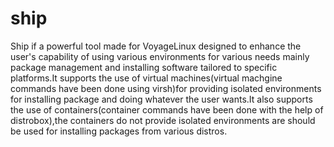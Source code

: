# ship
Ship if a powerful tool made for VoyageLinux designed to enhance the user's capability of using various environments for various needs mainly package management and installing software tailored to specific platforms.It supports the use of virtual machines(virtual machgine commands have been done using virsh)for providing isolated environments for installing package and doing whatever the user wants.It also supports the use of containers(container commands have been done with the help of distrobox),the containers do not provide isolated environments are should be used for installing packages from various distros.
